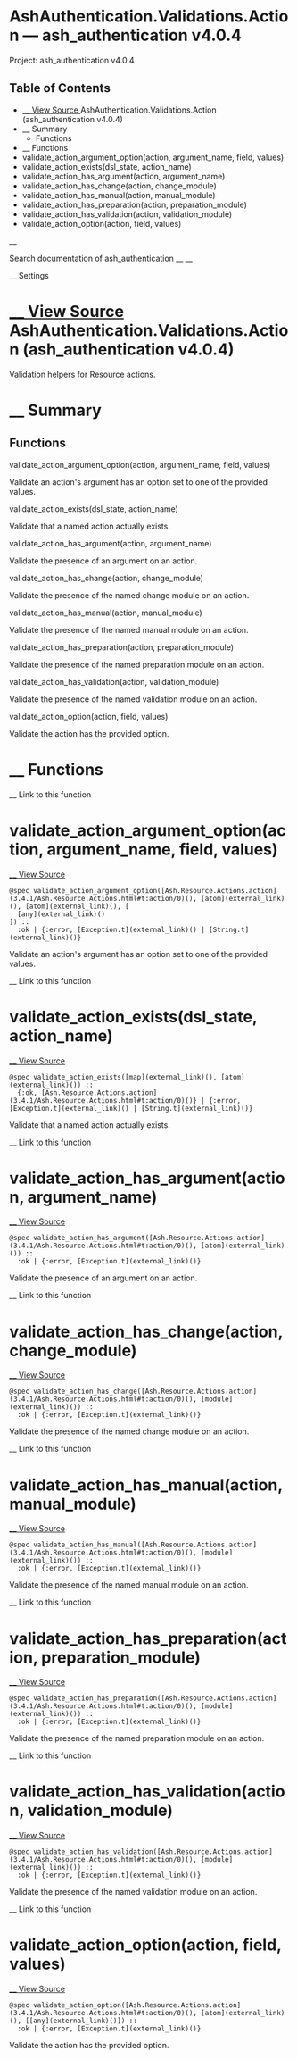 # AshAuthentication.Validations.Action — ash_authentication v4.0.4

Project: ash_authentication v4.0.4

## Table of Contents

- [ __ View Source ](external_link) AshAuthentication.Validations.Action (ash_authentication v4.0.4)
- __ Summary
  - Functions
- __ Functions
- validate_action_argument_option(action, argument_name, field, values)
- validate_action_exists(dsl_state, action_name)
- validate_action_has_argument(action, argument_name)
- validate_action_has_change(action, change_module)
- validate_action_has_manual(action, manual_module)
- validate_action_has_preparation(action, preparation_module)
- validate_action_has_validation(action, validation_module)
- validate_action_option(action, field, values)

__

Search documentation of ash_authentication __ __

__ Settings

#  [ __ View Source ](external_link) AshAuthentication.Validations.Action (ash_authentication v4.0.4)

Validation helpers for Resource actions.

#  __ Summary

##  Functions

validate_action_argument_option(action, argument_name, field, values)

Validate an action's argument has an option set to one of the provided values.

validate_action_exists(dsl_state, action_name)

Validate that a named action actually exists.

validate_action_has_argument(action, argument_name)

Validate the presence of an argument on an action.

validate_action_has_change(action, change_module)

Validate the presence of the named change module on an action.

validate_action_has_manual(action, manual_module)

Validate the presence of the named manual module on an action.

validate_action_has_preparation(action, preparation_module)

Validate the presence of the named preparation module on an action.

validate_action_has_validation(action, validation_module)

Validate the presence of the named validation module on an action.

validate_action_option(action, field, values)

Validate the action has the provided option.

#  __ Functions

__ Link to this function

# validate_action_argument_option(action, argument_name, field, values)

[ __ View Source ](external_link)
    
    
    @spec validate_action_argument_option([Ash.Resource.Actions.action](3.4.1/Ash.Resource.Actions.html#t:action/0)(), [atom](external_link)(), [atom](external_link)(), [
      [any](external_link)()
    ]) ::
      :ok | {:error, [Exception.t](external_link)() | [String.t](external_link)()}

Validate an action's argument has an option set to one of the provided values.

__ Link to this function

# validate_action_exists(dsl_state, action_name)

[ __ View Source ](external_link)
    
    
    @spec validate_action_exists([map](external_link)(), [atom](external_link)()) ::
      {:ok, [Ash.Resource.Actions.action](3.4.1/Ash.Resource.Actions.html#t:action/0)()} | {:error, [Exception.t](external_link)() | [String.t](external_link)()}

Validate that a named action actually exists.

__ Link to this function

# validate_action_has_argument(action, argument_name)

[ __ View Source ](external_link)
    
    
    @spec validate_action_has_argument([Ash.Resource.Actions.action](3.4.1/Ash.Resource.Actions.html#t:action/0)(), [atom](external_link)()) ::
      :ok | {:error, [Exception.t](external_link)()}

Validate the presence of an argument on an action.

__ Link to this function

# validate_action_has_change(action, change_module)

[ __ View Source ](external_link)
    
    
    @spec validate_action_has_change([Ash.Resource.Actions.action](3.4.1/Ash.Resource.Actions.html#t:action/0)(), [module](external_link)()) ::
      :ok | {:error, [Exception.t](external_link)()}

Validate the presence of the named change module on an action.

__ Link to this function

# validate_action_has_manual(action, manual_module)

[ __ View Source ](external_link)
    
    
    @spec validate_action_has_manual([Ash.Resource.Actions.action](3.4.1/Ash.Resource.Actions.html#t:action/0)(), [module](external_link)()) ::
      :ok | {:error, [Exception.t](external_link)()}

Validate the presence of the named manual module on an action.

__ Link to this function

# validate_action_has_preparation(action, preparation_module)

[ __ View Source ](external_link)
    
    
    @spec validate_action_has_preparation([Ash.Resource.Actions.action](3.4.1/Ash.Resource.Actions.html#t:action/0)(), [module](external_link)()) ::
      :ok | {:error, [Exception.t](external_link)()}

Validate the presence of the named preparation module on an action.

__ Link to this function

# validate_action_has_validation(action, validation_module)

[ __ View Source ](external_link)
    
    
    @spec validate_action_has_validation([Ash.Resource.Actions.action](3.4.1/Ash.Resource.Actions.html#t:action/0)(), [module](external_link)()) ::
      :ok | {:error, [Exception.t](external_link)()}

Validate the presence of the named validation module on an action.

__ Link to this function

# validate_action_option(action, field, values)

[ __ View Source ](external_link)
    
    
    @spec validate_action_option([Ash.Resource.Actions.action](3.4.1/Ash.Resource.Actions.html#t:action/0)(), [atom](external_link)(), [[any](external_link)()]) ::
      :ok | {:error, [Exception.t](external_link)()}

Validate the action has the provided option.
